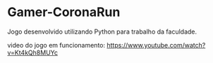 # Gamer-CoronaRun
Jogo desenvolvido utilizando Python para trabalho da faculdade.

video do jogo em funcionamento: https://www.youtube.com/watch?v=Kt4kQh8MUYc
